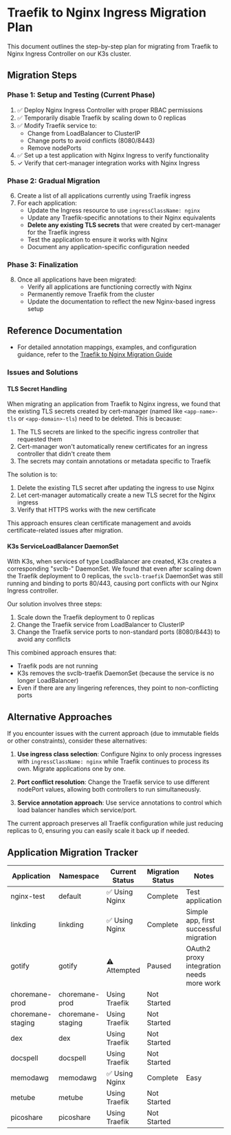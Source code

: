 # Traefik to Nginx Ingress Migration Plan

This document outlines the step-by-step plan for migrating from Traefik to Nginx Ingress Controller on our K3s cluster.

## Migration Steps

### Phase 1: Setup and Testing (Current Phase)

1. ✅ Deploy Nginx Ingress Controller with proper RBAC permissions
2. ✅ Temporarily disable Traefik by scaling down to 0 replicas
3. ✅ Modify Traefik service to:
   - Change from LoadBalancer to ClusterIP
   - Change ports to avoid conflicts (8080/8443)
   - Remove nodePorts
4. ✅ Set up a test application with Nginx Ingress to verify functionality
5. ✓ Verify that cert-manager integration works with Nginx Ingress

### Phase 2: Gradual Migration

6. Create a list of all applications currently using Traefik ingress
7. For each application:
   - Update the Ingress resource to use `ingressClassName: nginx`
   - Update any Traefik-specific annotations to their Nginx equivalents
   - **Delete any existing TLS secrets** that were created by cert-manager for the Traefik ingress
   - Test the application to ensure it works with Nginx
   - Document any application-specific configuration needed

### Phase 3: Finalization

8. Once all applications have been migrated:
   - Verify all applications are functioning correctly with Nginx
   - Permanently remove Traefik from the cluster
   - Update the documentation to reflect the new Nginx-based ingress setup

## Reference Documentation

- For detailed annotation mappings, examples, and configuration guidance, refer to the [Traefik to Nginx Migration Guide](./traefik-to-nginx-migration.md)

### Issues and Solutions

#### TLS Secret Handling

When migrating an application from Traefik to Nginx ingress, we found that the existing TLS secrets created by cert-manager (named like `<app-name>-tls` or `<app-domain>-tls`) need to be deleted. This is because:

1. The TLS secrets are linked to the specific ingress controller that requested them
2. Cert-manager won't automatically renew certificates for an ingress controller that didn't create them
3. The secrets may contain annotations or metadata specific to Traefik

The solution is to:

1. Delete the existing TLS secret after updating the ingress to use Nginx
2. Let cert-manager automatically create a new TLS secret for the Nginx ingress
3. Verify that HTTPS works with the new certificate

This approach ensures clean certificate management and avoids certificate-related issues after migration.

#### K3s ServiceLoadBalancer DaemonSet

With K3s, when services of type LoadBalancer are created, K3s creates a corresponding "svclb-" DaemonSet. We found that even after scaling down the Traefik deployment to 0 replicas, the `svclb-traefik` DaemonSet was still running and binding to ports 80/443, causing port conflicts with our Nginx Ingress controller.

Our solution involves three steps:

1. Scale down the Traefik deployment to 0 replicas
2. Change the Traefik service from LoadBalancer to ClusterIP
3. Change the Traefik service ports to non-standard ports (8080/8443) to avoid any conflicts

This combined approach ensures that:

- Traefik pods are not running
- K3s removes the svclb-traefik DaemonSet (because the service is no longer LoadBalancer)
- Even if there are any lingering references, they point to non-conflicting ports

## Alternative Approaches

If you encounter issues with the current approach (due to immutable fields or other constraints), consider these alternatives:

1. **Use ingress class selection**: Configure Nginx to only process ingresses with `ingressClassName: nginx` while Traefik continues to process its own. Migrate applications one by one.

2. **Port conflict resolution**: Change the Traefik service to use different nodePort values, allowing both controllers to run simultaneously.

3. **Service annotation approach**: Use service annotations to control which load balancer handles which service/port.

The current approach preserves all Traefik configuration while just reducing replicas to 0, ensuring you can easily scale it back up if needed.

## Application Migration Tracker

| Application | Namespace | Current Status | Migration Status | Notes |
|-------------|-----------|----------------|------------------|---------|
| nginx-test | default | ✅ Using Nginx | Complete | Test application |
| linkding | linkding | ✅ Using Nginx | Complete | Simple app, first successful migration |
| gotify | gotify | ⚠️ Attempted | Paused | OAuth2 proxy integration needs more work |
| choremane-prod | choremane-prod | Using Traefik | Not Started | |
| choremane-staging | choremane-staging | Using Traefik | Not Started | |
| dex | dex | Using Traefik | Not Started | |
| docspell | docspell | Using Traefik | Not Started | |
| memodawg | memodawg | ✅ Using Nginx | Complete | Easy |
| metube | metube | Using Traefik | Not Started | |
| picoshare | picoshare | Using Traefik | Not Started | |